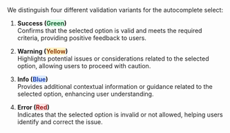 We distinguish four different validation variants for the autocomplete select:

1. **Success (<mark style="background-color: #dcfce7;"><font color="#166534">Green</font></mark>)**<br>
Confirms that the selected option is valid and meets the required criteria, providing positive feedback to users.

2. **Warning (<mark style="background-color: #fef3c7;"><font color="#92400e">Yellow</font></mark>)**<br>
Highlights potential issues or considerations related to the selected option, allowing users to proceed with caution.

3. **Info (<mark style="background-color: #dbeafe;"><font color="#1e40af">Blue</font></mark>)**<br>
Provides additional contextual information or guidance related to the selected option, enhancing user understanding.

4. **Error (<mark style="background-color: #fee2e2;"><font color="#991b1b">Red</font></mark>)**<br>
Indicates that the selected option is invalid or not allowed, helping users identify and correct the issue.
